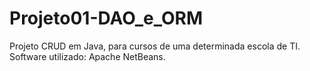 # Projeto01-DAO_e_ORM
 Projeto CRUD em Java, para cursos de uma determinada escola de TI. Software utilizado: Apache NetBeans.
